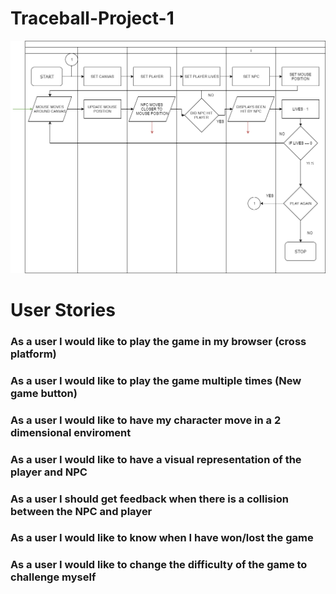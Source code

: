 # Traceball-Project-1

![flowchart](https://github.com/kap14275819/Traceball-Project-1/blob/master/Traceball%20flowchart.png)

<h1>User Stories</h1>

<h3>As a user I would like to play the game in my browser (cross platform)</h3>
<h3>As a user I would like to play the game multiple times (New game button)</h3>
<h3>As a user I would like to have my character move in a 2 dimensional enviroment</h3>
<h3>As a user I would like to have a visual representation of the player and NPC</h3>
<h3>As a user I should get feedback when there is a collision between the NPC and player</h3>
<h3>As a user I would like to know when I have won/lost the game</h3>
<h3>As a user I  would like to change the difficulty of the game to challenge myself</h3>

